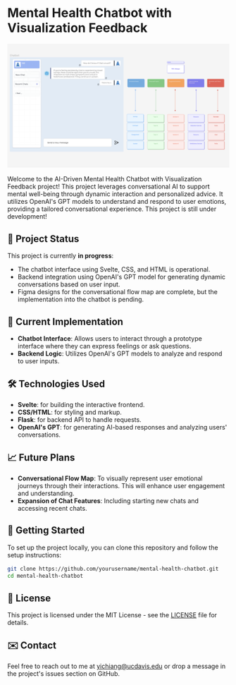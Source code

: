 # Mental Health Chatbot with Visualization Feedback

![Figma Design](images/figma_design.png "Figma Design for Chatbot")

Welcome to the AI-Driven Mental Health Chatbot with Visualization Feedback project! This project leverages conversational AI to support mental well-being through dynamic interaction and personalized advice. It utilizes OpenAI's GPT models to understand and respond to user emotions, providing a tailored conversational experience. This project is still under development!

## 🚧 Project Status
This project is currently **in progress**:
- The chatbot interface using Svelte, CSS, and HTML is operational.
- Backend integration using OpenAI's GPT model for generating dynamic conversations based on user input.
- Figma designs for the conversational flow map are complete, but the implementation into the chatbot is pending.

## 📌 Current Implementation
- **Chatbot Interface**: Allows users to interact through a prototype interface where they can express feelings or ask questions.
- **Backend Logic**: Utilizes OpenAI's GPT models to analyze and respond to user inputs.

## 🛠 Technologies Used
- **Svelte**: for building the interactive frontend.
- **CSS/HTML**: for styling and markup.
- **Flask**: for backend API to handle requests.
- **OpenAI's GPT**: for generating AI-based responses and analyzing users' conversations.

## 📈 Future Plans
- **Conversational Flow Map**: To visually represent user emotional journeys through their interactions. This will enhance user engagement and understanding.
- **Expansion of Chat Features**: Including starting new chats and accessing recent chats.

## 🏁 Getting Started
To set up the project locally, you can clone this repository and follow the setup instructions:

```bash
git clone https://github.com/yourusername/mental-health-chatbot.git
cd mental-health-chatbot
```

## 📜 License

This project is licensed under the MIT License - see the [LICENSE](LICENSE) file for details.

## ✉️ Contact

Feel free to reach out to me at [yichiang@ucdavis.edu](mailto:yichiang@ucdavis.edu) or drop a message in the project's issues section on GitHub.
